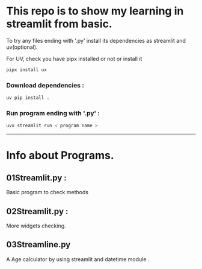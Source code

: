 # This repo is to show my learning in streamlit from basic.

To try any files ending with '.py' install its dependencies as streamlit and uv(optional).

For UV, check you have pipx installed or not or install it 
```bash
pipx install ux
```

### Download dependencies :
```bash
uv pip install .
```
### Run program ending with '.py' :
```bash
uvx streamlit run < program name >
```

---

# Info about Programs.
## 01Streamlit.py :
Basic program to check methods 

## 02Streamlit.py :
More widgets checking.

## 03Streamline.py
A Age calculator by using streamlit and datetime module .
